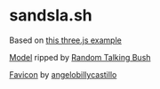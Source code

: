 # sandsla.sh
Based on [this three.js example](https://github.com/mrdoob/three.js/blob/master/examples/webgl_animation_keyframes.html)

[Model](https://www.models-resource.com/3ds/pokemonxy/model/10512/) ripped by [Random Talking Bush](https://www.models-resource.com/submitter/Random+Talking+Bush/)

[Favicon](https://www.favicon.cc/?action=icon&file_id=768294) by [angelobillycastillo](https://www.favicon.cc/?action=icon_list&user_id=261331)

